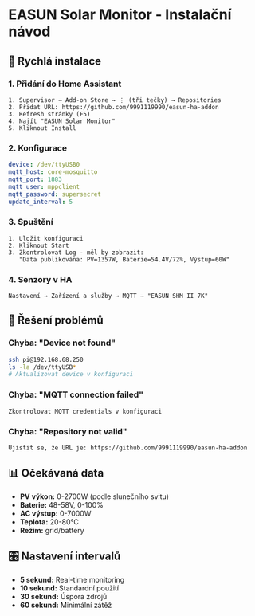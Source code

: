 # EASUN Solar Monitor - Instalační návod

## 🎯 Rychlá instalace

### 1. Přidání do Home Assistant
```
1. Supervisor → Add-on Store → ⋮ (tři tečky) → Repositories
2. Přidat URL: https://github.com/9991119990/easun-ha-addon
3. Refresh stránky (F5)
4. Najít "EASUN Solar Monitor"
5. Kliknout Install
```

### 2. Konfigurace
```yaml
device: /dev/ttyUSB0
mqtt_host: core-mosquitto
mqtt_port: 1883
mqtt_user: mppclient
mqtt_password: supersecret
update_interval: 5
```

### 3. Spuštění
```
1. Uložit konfiguraci
2. Kliknout Start
3. Zkontrolovat Log - měl by zobrazit:
   "Data publikována: PV=1357W, Baterie=54.4V/72%, Výstup=60W"
```

### 4. Senzory v HA
```
Nastavení → Zařízení a služby → MQTT → "EASUN SHM II 7K"
```

## 🔧 Řešení problémů

### Chyba: "Device not found"
```bash
ssh pi@192.168.68.250
ls -la /dev/ttyUSB*
# Aktualizovat device v konfiguraci
```

### Chyba: "MQTT connection failed"
```
Zkontrolovat MQTT credentials v konfiguraci
```

### Chyba: "Repository not valid"
```
Ujistit se, že URL je: https://github.com/9991119990/easun-ha-addon
```

## 📊 Očekávaná data

- **PV výkon:** 0-2700W (podle slunečního svitu)
- **Baterie:** 48-58V, 0-100%
- **AC výstup:** 0-7000W
- **Teplota:** 20-80°C
- **Režim:** grid/battery

## 🎛️ Nastavení intervalů

- **5 sekund:** Real-time monitoring
- **10 sekund:** Standardní použití
- **30 sekund:** Úspora zdrojů
- **60 sekund:** Minimální zátěž